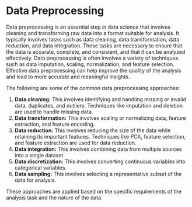 # Data Preprocessing

Data preprocessing is an essential step in data science that involves cleaning and transforming raw data into a format suitable for analysis. It typically involves tasks such as data cleaning, data transformation, data reduction, and data integration. These tasks are necessary to ensure that the data is accurate, complete, and consistent, and that it can be analyzed effectively. Data preprocessing is often involves a variety of techniques such as data imputation, scaling, normalization, and feature selection. Effective data preprocessing can help improve the quality of the analysis and lead to more accurate and meaningful insights.

The following are some of the common data preprocessing approaches:

1. **Data cleaning:** This involves identifying and handling missing or invalid data, duplicates, and outliers. Techniques like imputation and deletion are used to handle missing data.
2. **Data transformation:** This involves scaling or normalizing data, feature extraction, and feature encoding.
3. **Data reduction:** This involves reducing the size of the data while retaining its important features. Techniques like PCA, feature selection, and feature extraction are used for data reduction.
4. **Data integration:** This involves combining data from multiple sources into a single dataset.
5. **Data discretization:** This involves converting continuous variables into categorical variables.
6. **Data sampling:** This involves selecting a representative subset of the data for analysis.

These approaches are applied based on the specific requirements of the analysis task and the nature of the data.
